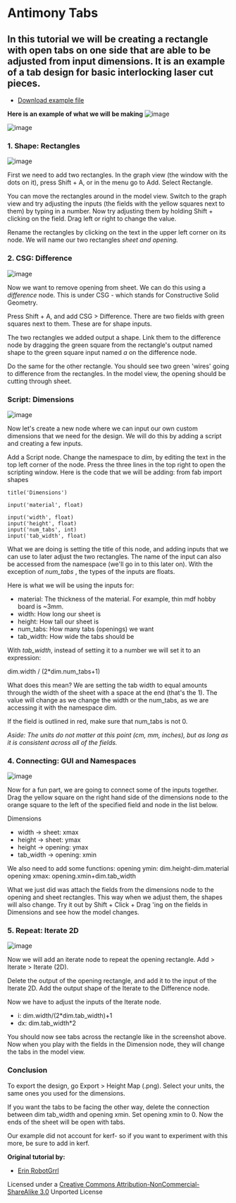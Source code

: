 # Antimony Tabs

## In this tutorial we will be creating a rectangle with open tabs on one side that are able to be adjusted from input dimensions. It is an example of a tab design for basic interlocking laser cut pieces.

* [Download example file](antimony_tabs/tabs.sb)

**Here is an example of what we will be making**
![image](antimony_tabs/model_result.jpg)

![image](antimony_tabs/graph_result.jpg)

### 1. Shape: Rectangles

![image](antimony_tabs/step1.jpg)

First we need to add two rectangles. In the graph view (the window with the dots on it), press Shift + A, or in the menu go to Add. Select Rectangle.

You can move the rectangles around in the model view. Switch to the graph view and try adjusting the inputs (the fields with the yellow squares next to them) by typing in a number. Now try adjusting them by holding Shift + clicking on the field. Drag left or right to change the value.

Rename the rectangles by clicking on the text in the upper left corner on its node. We will name our two rectangles *sheet and opening.*

### 2. CSG: Difference

![image](antimony_tabs/step2.jpg)

Now we want to remove opening from sheet. We can do this using a *difference* node. This is under CSG - which stands for Constructive Solid Geometry.

Press Shift + A, and add CSG > Difference. There are two fields with green squares next to them. These are for shape inputs.

The two rectangles we added output a shape. Link them to the difference node by dragging the green square from the rectangle's output named shape to the green square input named *a* on the difference node.

Do the same for the other rectangle. You should see two green 'wires' going to difference from the rectangles. In the model view, the opening should be cutting through sheet.

### Script: Dimensions

![image](antimony_tabs/step3.jpg)

Now let's create a new node where we can input our own custom dimensions that we need for the design. We will do this by adding a script and creating a few inputs.

Add a Script node. Change the namespace to *dim*, by editing the text in the top left corner of the node. Press the three lines in the top right to open the scripting window. Here is the code that we will be adding:
from fab import shapes

    title('Dimensions')

    input('material', float)

    input('width', float)
    input('height', float)
    input('num_tabs', int)
    input('tab_width', float)

What we are doing is setting the title of this node, and adding inputs that we can use to later adjust the two rectangles. The name of the input can also be accessed from the namespace (we'll go in to this later on). With the exception of *num_tabs* , the types of the inputs are floats.

Here is what we will be using the inputs for:

  * material: The thickness of the material. For example, thin mdf hobby board is ~3mm.
  * width: How long our sheet is
  * height: How tall our sheet is
  * num_tabs: How many tabs (openings) we want
  * tab_width: How wide the tabs should be

With *tab_width*, instead of setting it to a number we will set it to an expression:

dim.width / (2*dim.num_tabs+1)

What does this mean? We are setting the tab width to equal amounts through the width of the sheet with a space at the end (that's the 1). The value will change as we change the width or the num_tabs, as we are accessing it with the namespace dim.

If the field is outlined in red, make sure that num_tabs is not 0.

*Aside: The units do not matter at this point (cm, mm, inches), but as long as it is consistent across all of the fields.*

### 4. Connecting: GUI and Namespaces

![image](antimony_tabs/step4.jpg)

Now for a fun part, we are going to connect some of the inputs together. Drag the yellow square on the right hand side of the dimensions node to the orange square to the left of the specified field and node in the list below.

Dimensions

* width -> sheet: xmax
* height -> sheet: ymax
* height -> opening: ymax
* tab_width -> opening: xmin

We also need to add some functions:
opening ymin: dim.height-dim.material
opening xmax: opening.xmin+dim.tab_width

What we just did was attach the fields from the dimensions node to the opening and sheet rectangles. This way when we adjust them, the shapes will also change. Try it out by Shift + Click + Drag 'ing on the fields in Dimensions and see how the model changes.

### 5. Repeat: Iterate 2D

![image](antimony_tabs/step5.jpg)

Now we will add an iterate node to repeat the opening rectangle. Add > Iterate > Iterate (2D).

Delete the output of the opening rectangle, and add it to the input of the Iterate 2D. Add the output shape of the Iterate to the Difference node.

Now we have to adjust the inputs of the Iterate node.

* i: dim.width/(2*dim.tab_width)+1
* dx: dim.tab_width*2

You should now see tabs across the rectangle like in the screenshot above. Now when you play with the fields in the Dimension node, they will change the tabs in the model view.

### Conclusion

To export the design, go Export > Height Map (.png). Select your units, the same ones you used for the dimensions.

If you want the tabs to be facing the other way, delete the connection between dim tab_width and opening xmin. Set opening xmin to 0. Now the ends of the sheet will be open with tabs.

Our example did not account for kerf- so if you want to experiment with this more, be sure to add in kerf.

**Original tutorial by:**

* [Erin RobotGrrl]()

Licensed under a [Creative Commons Attribution-NonCommercial-ShareAlike 3.0](https://creativecommons.org/licenses/by-nc-sa/3.0/) Unported License
